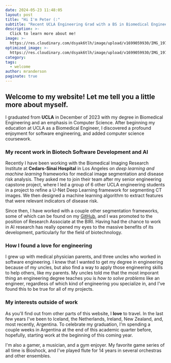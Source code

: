 ```yaml
---
date: 2024-05-23 11:48:05
layout: post
title: "Hi I'm Peter (:"
subtitle: "Recent UCLA Engineering Grad with a BS in Biomedical Engineering and emphasis in Computer Science."
description: >- 
  Click to learn more about me!
image: >-
  https://res.cloudinary.com/dsyak6tlh/image/upload/v1699059930/IMG_1977_aqcb1k_jhq1l3.jpg
optimized_image: >- 
  https://res.cloudinary.com/dsyak6tlh/image/upload/v1699059930/IMG_1977_aqcb1k_jhq1l3.jpg
category: 
tags:
  - welcome
author: mranderson
paginate: true
---
```

## Welcome to my website! Let me tell you a little more about myself.

I graduated from <strong>UCLA</strong> in December of 2023 with my degree in Biomedical Engineering and an emphasis in Computer Science. After beginning my education at UCLA as a Biomedical Engineer, I discovered a profound enjoyment for software engineering, and added computer science coursework.

### My recent work in Biotech Software Development and AI

Recently I have been working with the Biomedical Imaging Research Institute at <strong>Cedars-Sinai Hospital</strong> in Los Angeles on <em>deep learning and machine learning</em> frameworks for medical image segmentation and disease risk analysis. They asked me to join their team after my senior engineering capstone project, where I led a group of 6 other UCLA engineering students in a project to refine a U-Net Deep Learning framework for segmenting CT images. We then designed a machine learning algorithm to extract features that were relevant indicators of disease risk. 

Since then, I have worked with a couple other segmentation frameworks, some of which can be found on my <a href="https://github.com/peter3marsh">GitHub</a>, and I was promoted to the position of Research Associate at the BIRI. Having had the chance to work in AI research has really opened my eyes to the massive benefits of its development, particularly for the field of biotechnology.

### How I found a love for engineering

I grew up with medical physician parents, and three uncles who worked in software engineering. I knew that I wanted to get my degree in engineering because of my uncles, but also find a way to apply those engineering skills to help others, like my parents. My uncles told me that the most imporant thing an engineering degree teaches you is <em>how to solve problems</em> like an engineer, regardless of which kind of engineering you specialize in, and I've found this to be true for all of my projects.

### My interests outside of work

As you'll find out from other parts of this website, I <strong>love</strong> to travel. In the last few years I've been to Iceland, the Netherlands, Ireland, New Zealand, and, most recently, Argentina. To celebrate my graduation, I'm spending a couple weeks in Argentina at the end of this academic quarter before, hopefully, starting work at the beginning of this coming year.

I'm also a gamer, a musician, and a gym enjoyer. My favorite game series of all time is Bioshock, and I've played flute for 14 years in several orchestras and other ensembles.
